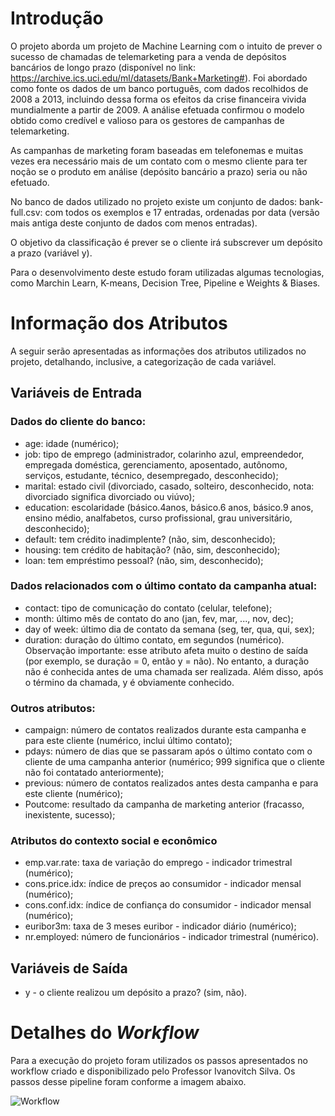 # Introdução

O projeto aborda um projeto de Machine Learning com o intuito de prever o sucesso de chamadas de telemarketing para a venda de depósitos bancários de longo prazo (disponível no link: https://archive.ics.uci.edu/ml/datasets/Bank+Marketing#). Foi abordado como fonte os dados de um banco português, com dados recolhidos de 2008 a 2013, incluindo dessa forma os efeitos da crise financeira vivida mundialmente a partir de 2009. A análise efetuada confirmou o modelo obtido como credível e valioso para os gestores de campanhas de telemarketing.

As campanhas de marketing foram baseadas em telefonemas e muitas vezes era necessário mais de um contato com o mesmo cliente para ter noção se o produto em análise (depósito bancário a prazo) seria ou não efetuado.

No banco de dados utilizado no projeto existe um conjunto de dados:
bank-full.csv: com todos os exemplos e 17 entradas, ordenadas por data (versão mais antiga deste conjunto de dados com menos entradas).

O objetivo da classificação é prever se o cliente irá subscrever um depósito a prazo (variável y).

Para o desenvolvimento deste estudo foram utilizadas algumas tecnologias, como Marchin Learn, K-means, Decision Tree, Pipeline e Weights & Biases.

# Informação dos Atributos

A seguir serão apresentadas as informações dos atributos utilizados no projeto, detalhando, inclusive, a categorização de cada variável.

## Variáveis de Entrada

### Dados do cliente do banco:

* age: idade (numérico); 
* job: tipo de emprego (administrador, colarinho azul, empreendedor, empregada doméstica, gerenciamento, aposentado, autônomo, serviços, estudante, técnico, desempregado, desconhecido); 
* marital: estado civil (divorciado, casado, solteiro, desconhecido, nota: divorciado significa divorciado ou viúvo); 
* education: escolaridade (básico.4anos, básico.6 anos, básico.9 anos, ensino médio, analfabetos, curso profissional, grau universitário, desconhecido); 
* default: tem crédito inadimplente? (não, sim, desconhecido); 
* housing: tem crédito de habitação? (não, sim, desconhecido); 
* loan: tem empréstimo pessoal? (não, sim, desconhecido);

### Dados relacionados com o último contato da campanha atual:

* contact: tipo de comunicação do contato (celular, telefone);
* month: último mês de contato do ano (jan, fev, mar, ..., nov, dec); 
* day of week: último dia de contato da semana (seg, ter, qua, qui, sex); 
* duration: duração do último contato, em segundos (numérico). Observação importante: esse atributo afeta muito o destino de saída (por exemplo, se duração = 0, então y = não). No entanto, a duração não é conhecida antes de uma chamada ser realizada. Além disso, após o término da chamada, y é obviamente conhecido.

### Outros atributos:
* campaign: número de contatos realizados durante esta campanha e para este cliente (numérico, inclui último contato); 
* pdays: número de dias que se passaram após o último contato com o cliente de uma campanha anterior (numérico; 999 significa que o cliente não foi contatado anteriormente); 
* previous: número de contatos realizados antes desta campanha e para este cliente (numérico); 
* Poutcome: resultado da campanha de marketing anterior (fracasso, inexistente, sucesso);

###  Atributos do contexto social e econômico
* emp.var.rate: taxa de variação do emprego - indicador trimestral (numérico); 
* cons.price.idx: índice de preços ao consumidor - indicador mensal (numérico); 
* cons.conf.idx: índice de confiança do consumidor - indicador mensal (numérico); 
* euribor3m: taxa de 3 meses euribor - indicador diário (numérico); 
* nr.employed: número de funcionários - indicador trimestral (numérico).

## Variáveis de Saída
* y - o cliente realizou um depósito a prazo? (sim, não).

# Detalhes do <i> Workflow </i>
  
  Para a execução do projeto foram utilizados os passos apresentados no workflow criado e disponibilizado pelo Professor Ivanovitch Silva. Os passos desse pipeline foram conforme a imagem abaixo.
  
  ![Workflow](https://github.com/ivanovitchm/ppgeecmachinelearning/blob/main/images/workflow.png)

  
  
